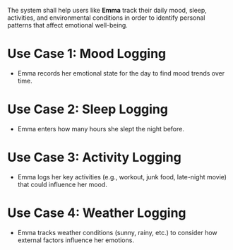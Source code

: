 The system shall help users like **Emma** track their daily mood, sleep, activities, and environmental conditions in order to identify personal patterns that affect emotional well-being.

# Use Case 1: Mood Logging
- Emma records her emotional state for the day to find mood trends over time.

# Use Case 2: Sleep Logging
- Emma enters how many hours she slept the night before.

# Use Case 3: Activity Logging
- Emma logs her key activities (e.g., workout, junk food, late-night movie) that could influence her mood.

# Use Case 4: Weather Logging
- Emma tracks weather conditions (sunny, rainy, etc.) to consider how external factors influence her emotions.
